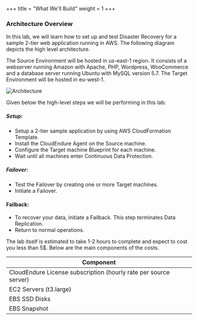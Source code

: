 +++
title = "What We'll Build"
weight = 1
+++

### Architecture Overview

In this lab, we will learn how to set up and test Disaster Recovery for a sample 2-tier web application running in AWS. The following diagram depicts the high level architecture.

The Source Environment will be hosted in us-east-1 region. It consists of a webserver running Amazon with Apache, PHP, Wordpress, WooCommerce and a database server running Ubuntu with MySQL version 5.7. The Target Environment will be hosted in eu-west-1.

![Architecture](/lab1/DR_Architecture_Cross_Region.png?classes=shadow,border)

Given below the high-level steps we will be performing in this lab:

##### Setup:
- Setup a 2-tier sample application by using AWS CloudFormation Template.
- Install the CloudEndure Agent on the Source machine.
- Configure the Target machine Blueprint for each machine.
- Wait until all machines enter Continuous Data Protection.
##### Failover:
- Test the Failover by creating one or more Target machines. 
- Initiate a Failover.

#### Failback:
- To recover your data, initiate a Failback. This step terminates Data Replication.
- Return to normal operations.

The lab itself is estimated to take 1-2 hours to complete and expect to cost you less than 5$. Below are the main components of the costs.

|   Component       | 
|----------|
| CloudEndure License subscription (hourly rate per source server) | 
| EC2 Servers (t3.large) | 
| EBS SSD Disks |
| EBS Snapshot  |